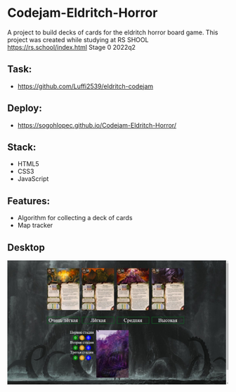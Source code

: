 # Codejam-Eldritch-Horror
A project to build decks of cards for the eldritch horror board game. This project was created while studying at RS SHOOL https://rs.school/index.html Stage 0 2022q2

## Task:
* https://github.com/Luffi2539/eldritch-codejam

## Deploy:
* https://sogohlopec.github.io/Codejam-Eldritch-Horror/

## Stack:
* HTML5
* CSS3
* JavaScript

## Features:
* Algorithm for collecting a deck of cards
* Map tracker

## Desktop
![desktop](https://github.com/SogoHlopec/Codejam-Eldritch-Horror/blob/main/desktop.jpg)

